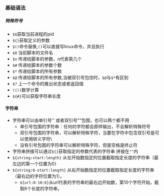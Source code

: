 ### 基础语法
##### 特殊符号
- `$$`获取当前进程的pid
- `${}`获取定义的参数
- `$()`命令替换,`()`可以直接写linux命令，并且执行
- `$0` 当前脚本的文件名
- `$n` 传递给脚本的参数，n代表第几个
- `$#` 传递给脚本的参数个数
- `$*` 传递给脚本的所有参数
- `$@` 传递给脚本的所有参数,当被双引号包住时，`$@`与`$*`有区别
- `$?` 上一个命令的推出状态或者返回值
- `(())`数学计算
- `${#}`可以获取字符串长度

#### 字符串
- 字符串可以由单引号'' 或者双引号""包围，也可以两个都不用
    - 单引号包围的字符串：任何的字符都会原样输出，不会解析特殊符号
    - 双引号包围的字符串，可以解析特殊字符，当要在字符中包含双引号是可以使用转义字符\
    - 没有引号包围的字符串可以解析特殊字符，但是空格是终止符
- 字符串拼接可以通过`${}`获取指定的参数代表的字符串 拼接在`""`内
- `${string:start:length}` 从左开始数指定的位置截取指定长度的字符串（最左边的第一个位置为0）
- `${string:0-start:length}` 从右开始数指定的位置截取指定长度的字符串（最右边的字符位置为1）。
    - `${url:0-10:6}`从url代表的字符串的最右边开始数，第10个字符开始，截取6个长度的字符串。